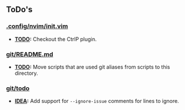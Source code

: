 ## ToDo's

### [.config/nvim/init.vim](.config/nvim/init.vim)

- **[TODO](.config/nvim/init.vim#L63):** Checkout the CtrlP plugin.

### [git/README.md](git/README.md)

- **[TODO](git/README.md#L1):** Move scripts that are used git aliases from scripts to this directory.

### [git/todo](git/todo)

- **[IDEA](git/todo#L24):** Add support for `--ignore-issue` comments for lines to ignore.

